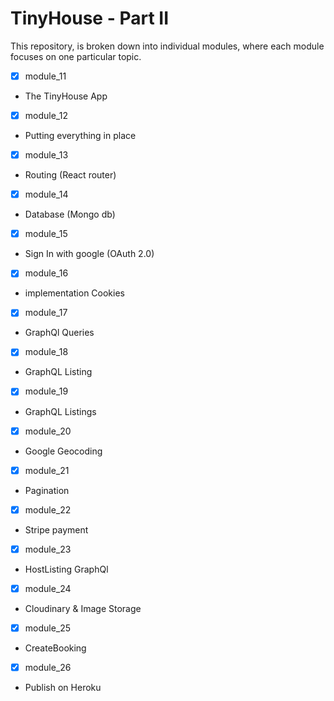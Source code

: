 # TinyHouse - Part II

This repository, is broken down into individual modules, where each module focuses on one particular topic.

- [x] module_11

* The TinyHouse App

- [x] module_12

* Putting everything in place

- [x] module_13

* Routing (React router)

- [x] module_14

* Database (Mongo db)

- [x] module_15

* Sign In with google (OAuth 2.0)

- [x] module_16

* implementation Cookies

- [x] module_17

* GraphQl Queries

- [x] module_18

* GraphQL Listing

- [x] module_19

* GraphQL Listings

- [x] module_20

* Google Geocoding

- [x] module_21

* Pagination

- [x] module_22

* Stripe payment

- [x] module_23

* HostListing GraphQl

- [x] module_24

* Cloudinary & Image Storage

- [x] module_25

* CreateBooking

- [x] module_26

* Publish on Heroku
